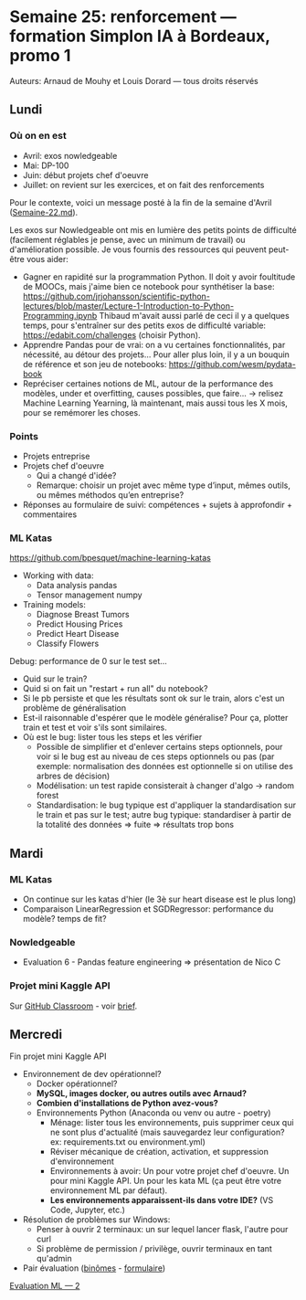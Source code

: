 # Semaine 25: renforcement — formation Simplon IA à Bordeaux, promo 1

Auteurs: Arnaud de Mouhy et Louis Dorard — tous droits réservés

## Lundi

### Où on en est

* Avril: exos nowledgeable
* Mai: DP-100
* Juin: début projets chef d'oeuvre
* Juillet: on revient sur les exercices, et on fait des renforcements

Pour le contexte, voici un message posté à la fin de la semaine d'Avril ([Semaine-22.md](Semaine-22.md)).

  Les exos sur Nowledgeable ont mis en lumière des petits points de difficulté (facilement réglables je pense, avec un minimum de travail) ou d'amélioration possible. Je vous fournis des ressources qui peuvent peut-être vous aider:

  * Gagner en rapidité sur la programmation Python. Il doit y avoir foultitude de MOOCs, mais j'aime bien ce notebook pour synthétiser la base: https://github.com/jrjohansson/scientific-python-lectures/blob/master/Lecture-1-Introduction-to-Python-Programming.ipynb Thibaud m'avait aussi parlé de ceci il y a quelques temps, pour s'entraîner sur des petits exos de difficulté variable: https://edabit.com/challenges (choisir Python).
  * Apprendre Pandas pour de vrai: on a vu certaines fonctionnalités, par nécessité, au détour des projets... Pour aller plus loin, il y a un bouquin de référence et son jeu de notebooks: https://github.com/wesm/pydata-book
  * Repréciser certaines notions de ML, autour de la performance des modèles, under et overfitting, causes possibles, que faire... -> relisez Machine Learning Yearning, là maintenant, mais aussi tous les X mois, pour se remémorer les choses.

### Points

* Projets entreprise
* Projets chef d'oeuvre
  * Qui a changé d'idée?
  * Remarque: choisir un projet avec même type d’input, mêmes outils, ou mêmes méthodos qu’en entreprise?
* Réponses au formulaire de suivi: compétences + sujets à approfondir + commentaires

### ML Katas

https://github.com/bpesquet/machine-learning-katas

* Working with data:
  * Data analysis pandas
  * Tensor management numpy
* Training models:
  * Diagnose Breast Tumors
  * Predict Housing Prices
  * Predict Heart Disease
  * Classify Flowers

Debug: performance de 0 sur le test set... 
* Quid sur le train?
* Quid si on fait un "restart + run all" du notebook?
* Si le pb persiste et que les résultats sont ok sur le train, alors c'est un problème de généralisation
* Est-il raisonnable d'espérer que le modèle généralise? Pour ça, plotter train et test et voir s'ils sont similaires.
* Où est le bug: lister tous les steps et les vérifier
  * Possible de simplifier et d'enlever certains steps optionnels, pour voir si le bug est au niveau de ces steps optionnels ou pas (par exemple: normalisation des données est optionnelle si on utilise des arbres de décision)
  * Modélisation: un test rapide consisterait à changer d'algo -> random forest
  * Standardisation: le bug typique est d'appliquer la standardisation sur le train et pas sur le test; autre bug typique: standardiser à partir de la totalité des données => fuite => résultats trop bons

## Mardi

### ML Katas

* On continue sur les katas d'hier (le 3è sur heart disease est le plus long)
* Comparaison LinearRegression et SGDRegressor: performance du modèle? temps de fit?

### Nowledgeable

* Evaluation 6 - Pandas feature engineering => présentation de Nico C

### Projet mini Kaggle API

Sur [GitHub Classroom](https://classroom.github.com/a/Lc-yG38A) - voir [brief](https://gist.github.com/louisdorard/2652fc3b53b90c8492b732b5717f49e1).

## Mercredi

Fin projet mini Kaggle API
* Environnement de dev opérationnel?
  * Docker opérationnel?
  * **MySQL, images docker, ou autres outils avec Arnaud?**
  * **Combien d'installations de Python avez-vous?**
  * Environnements Python (Anaconda ou venv ou autre - poetry)
    * Ménage: lister tous les environnements, puis supprimer ceux qui ne sont plus d'actualité (mais sauvegardez leur configuration? ex: requirements.txt ou environment.yml)
    * Réviser mécanique de création, activation, et suppression d'environnement
    * Environnements à avoir: Un pour votre projet chef d'oeuvre. Un pour mini Kaggle API. Un pour les kata ML (ça peut être votre environnement ML par défaut).
    * **Les environnements apparaissent-ils dans votre IDE?** (VS Code, Jupyter, etc.)
* Résolution de problèmes sur Windows:
  * Penser à ouvrir 2 terminaux: un sur lequel lancer flask, l'autre pour curl
  * Si problème de permission / privilège, ouvrir terminaux en tant qu'admin
* Pair évaluation ([binômes](https://keamk.com/xhnalupl4eyqy1sr) - [formulaire](https://airtable.com/shrjfYYlQRlF1GN9f))

[Evaluation ML — 2](https://forms.gle/mKHbjUSknJAsu1xU9)

